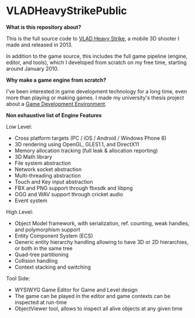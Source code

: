 # VLADHeavyStrikePublic

<b>What is this repository about?</b>

This is the full source code to <a href="http://www.franticsoftware.com/vlad">VLAD Heavy Strike</a>, a mobile 3D shooter I made and released in 2013.

In addition to the game source, this includes the full game pipeline (engine, editor, and tools), which I developed from scratch on my free time, starting around January 2010.

<b>Why make a game engine from scratch?</b>

I've been interested in game development technology for a long time, even more than playing or making games. I made my university's thesis project about a <a href="https://docs.google.com/viewer?a=v&pid=sites&srcid=ZGVmYXVsdGRvbWFpbnxhbWluZXJlaGlvdWl8Z3g6NzQxZDllNWVlMzNkOTIzNQ">Game Development Environment</a>. 

<b>Non exhaustive list of Engine Features</b>

Low Level:

+ Cross platform targets (PC / iOS / Android / Windows Phone 8)<br>
+ 3D rendering using OpenGL, GLES1.1, and DirectX11<br>
+ Memory allocation tracking (full leak & allocation reporting)<br>
+ 3D Math library<br>
+ File system abstraction<br>
+ Network socket abstraction<br>
+ Multi-threading abstraction<br>
+ Touch and Key input abstraction<br>
+ FBX and PNG support through fbxsdk and libpng<br>
+ OGG and WAV support through cricket audio<br>
+ Event system<br>

High Level:

+ Object Model framework, with serialization, ref. counting, weak handles, and polymorphism support<br>
+ Entity Component System (ECS)<br>
+ Generic entity hierarchy handling allowing to have 3D or 2D hierarchies, or both in the same tree<br>
+ Quad-tree partitioning<br>
+ Collision handling<br>
+ Context stacking and switching<br>

Tool Side:
+ WYSIWYG Game Editor for Game and Level design<br>
+ The game can be played in the editor and game contexts can be inspected at run-time<br>
+ ObjectViewer tool, allows to inspect all alive objects at any given time<br>
